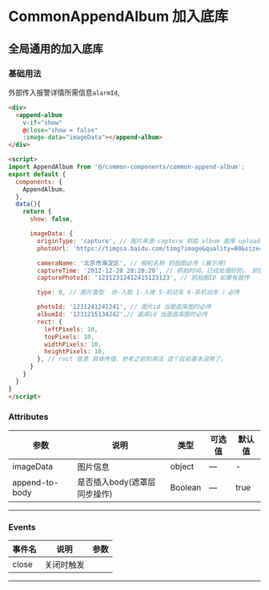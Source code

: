 # CommonAppendAlbum 加入底库

## 全局通用的加入底库

### 基础用法

外部传入报警详情所需信息`alarmId`,

```html
<div>
  <append-album
    v-if="show"
    @close="show = false"
    :image-data="imageData"></append-album>
</div>

<script>
import AppendAlbum from '@/common-components/common-append-album';
export default {
  components: {
    AppendAlbum,
  },
  data(){
    return {
      show: false,

      imageData: {
        originType: 'capture', // 图片来源 capture 抓拍 album 底库 upload 上传图(多目标识别出来的也传upload)
        photoUrl: 'https://timgsa.baidu.com/timg?image&quality=80&size=b9999_10000&sec=1593416488640&di=400efa43554dd38fa6b1a3b48c681fdf&imgtype=0&src=http%3A%2F%2Ft9.baidu.com%2Fit%2Fu%3D3051724700%2C2878654523%26fm%3D193', // 图片url 必传

        cameraName: '北京市海淀区', // 相机名称 抓拍图必传 (展示用)
        captureTime: '2012-12-20 20:20:20', // 抓拍时间，已经处理好的。 抓拍图必传
        capturePhotoId: '12312312412415123123', // 抓拍图ID 如果有就传

        type: 0, // 图片类型 （0-人脸 1-人体 5-机动车 6-非机动车 ）必传

        photoId: '1231241241241', // 图片id 当是底库图时必传
        albumId: '1231215134242',// 底库id 当是底库图时必传
        rect: {
          leftPixels: 10,
          topPixels: 10,
          widthPixels: 10,
          heightPixels: 10,
        }, // rect 信息 具体传值，参考之前的用法 这个目前基本没用了。
      }
    }
  }
}
</script>
```

### Attributes

| 参数      | 说明          | 类型      | 可选值                | 默认值  |
|---------- |------------- |---------- |------------------  |-------- |
| imageData | 图片信息 | object | — | - |
| append-to-body | 是否插入body(遮罩层同步操作) | Boolean | — | true |

---

### Events

| 事件名           | 说明           | 参数  |
| ------------- |:-------------:| -----|
| close | 关闭时触发 |  |

---
